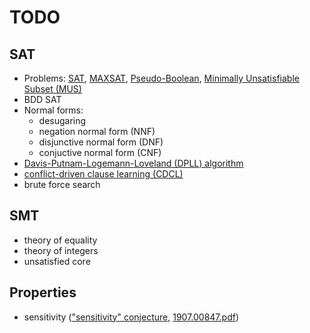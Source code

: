 # TODO

## SAT
- Problems: [SAT](http://en.wikipedia.org/wiki/Boolean_satisfiability_problem), [MAXSAT](http://en.wikipedia.org/wiki/Maximum_satisfiability_problem), [Pseudo-Boolean](https://en.wikipedia.org/wiki/Pseudo-Boolean_function), [Minimally Unsatisfiable Subset (MUS)](http://www.cril.fr/SAT11/)
- BDD SAT
- Normal forms: 
  - desugaring
  - negation normal form (NNF)
  - disjunctive normal form (DNF)
  - conjuctive normal form (CNF)
- [Davis-Putnam-Logemann-Loveland (DPLL) algorithm](http://www.cs.miami.edu/home/geoff/Courses/CSC749-17F/Content/DPLLCDCL.shtml)
- [conflict-driven clause learning (CDCL)](https://en.wikipedia.org/wiki/Conflict-driven_clause_learning)
- brute force search

## SMT
- theory of equality
- theory of integers
- unsatisfied core

## Properties
- sensitivity (["sensitivity" conjecture](https://www.quantamagazine.org/mathematician-solves-computer-science-conjecture-in-two-pages-20190725/), [1907.00847.pdf](https://arxiv.org/pdf/1907.00847.pdf))

